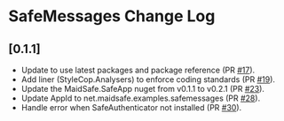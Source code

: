 # SafeMessages Change Log

## [0.1.1]
- Update to use latest packages and package reference (PR [#17](https://github.com/maidsafe/safe-email-app-csharp/pull/17)).
- Add liner (StyleCop.Analysers) to enforce coding standards (PR [#19](https://github.com/maidsafe/safe-email-app-csharp/pull/19)).
- Update the MaidSafe.SafeApp nuget from v0.1.1 to v0.2.1 (PR [#23](https://github.com/maidsafe/safe-email-app-csharp/pull/23)).
- Update AppId to net.maidsafe.examples.safemessages (PR [#28](https://github.com/maidsafe/safe-email-app-csharp/pull/28)).
- Handle error when SafeAuthenticator not installed (PR [#30](https://github.com/maidsafe/safe-email-app-csharp/pull/30)).
